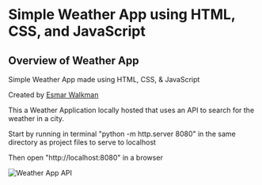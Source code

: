 # Simple Weather App using HTML, CSS, and JavaScript

## Overview of Weather App

Simple Weather App made using HTML, CSS, &amp; JavaScript

Created by [Esmar Walkman](https://www.linkedin.com/in/esmarwalkman/)

This a Weather Application locally hosted that uses an API to search for the weather in a city.

Start by running in terminal "python -m http.server 8080" in the same directory as project files to serve to localhost

Then open "http://localhost:8080" in a browser

![Weather App API](https://ia601007.us.archive.org/13/items/theoriginalfilesofsomewindowswallpapers/bliss%20600dpi.jpg)
